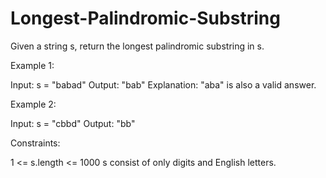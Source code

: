 # Longest-Palindromic-Substring

Given a string s, return the longest
palindromic substring in s.

Example 1:

Input: s = "babad"
Output: "bab"
Explanation: "aba" is also a valid answer.


Example 2:

Input: s = "cbbd"
Output: "bb"


Constraints:

1 <= s.length <= 1000
s consist of only digits and English letters.
